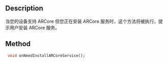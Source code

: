 ## Description

当您的设备支持 ARCore 但您正在安装 ARCore 服务时，这个方法将被执行，提示用户安装 ARCore 服务。


## Method

```dart
 void onNeedInstallARCoreService();
```
